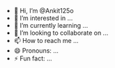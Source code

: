 - 👋 Hi, I’m @Ankit125o
- 👀 I’m interested in ...
- 🌱 I’m currently learning ...
- 💞️ I’m looking to collaborate on ...
- 📫 How to reach me ...
- 😄 Pronouns: ...
- ⚡ Fun fact: ...

<!---
Ankit125o/Ankit125o is a ✨ special ✨ repository because its `README.md` (this file) appears on your GitHub profile.
You can click the Preview link to take a look at your changes.
--->
